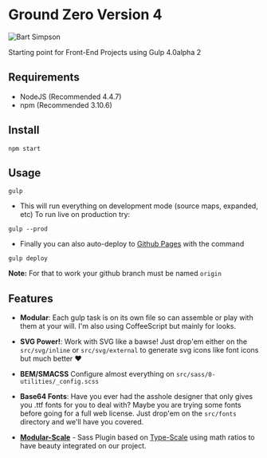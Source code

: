 # Ground Zero Version 4
![Bart Simpson](https://i.giphy.com/l4Ho0UxScKzfY0HIc.gif)

Starting point for Front-End Projects using Gulp 4.0alpha 2

## Requirements
- NodeJS (Recommended 4.4.7)
- npm (Recommended 3.10.6)

## Install

```
npm start
```

## Usage

```
gulp
```
- This will run everything on development mode (source maps, expanded, etc) To run live on production try:

```
gulp --prod
```
- Finally you can also auto-deploy to [Github Pages](https://pages.github.com/) with the command
```
gulp deploy
```
**Note:** For that to work your github branch must be named `origin`

## Features
- **Modular**: Each gulp task is on its own file so can assemble or play with them at your will. I'm also using CoffeeScript but mainly for looks.

- **SVG Power!**: Work with SVG like a bawse! Just drop'em either on the `src/svg/inline` or `src/svg/external` to generate svg icons like font icons but much better ♥️

- **BEM/SMACSS** Configure almost everything on `src/sass/0-utilities/_config.scss`

- **Base64 Fonts**: Have you ever had the asshole designer that only gives you .ttf fonts for you to deal with? Maybe you are trying some fonts before going for a full web license. Just drop'em on the `src/fonts` directory and we'll have you covered.

- [**Modular-Scale**](https://github.com/modularscale/modularscale-sass) - Sass Plugin based on [Type-Scale](http://type-scale.com/) using math ratios to have beauty integrated on our project.
